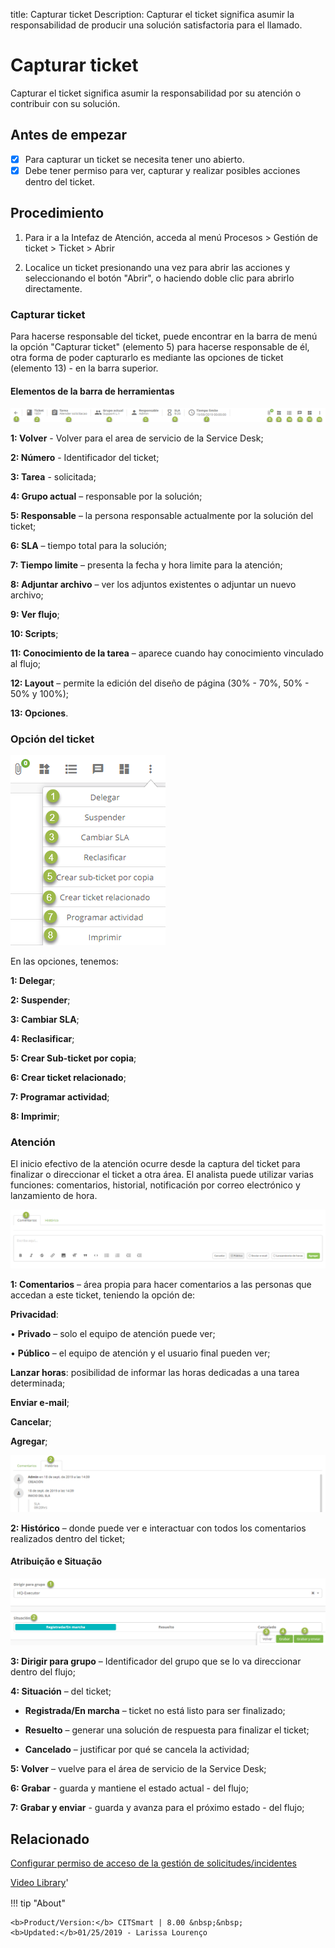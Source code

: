 title:  Capturar ticket 
Description: Capturar el ticket significa asumir la responsabilidad de producir una solución satisfactoria para el llamado.
# Capturar ticket

Capturar el ticket significa asumir la responsabilidad por su atención o contribuir con su solución.

## Antes de empezar

- [X] Para capturar un ticket se necesita tener uno abierto.
- [X] Debe tener permiso para ver, capturar y realizar posibles acciones dentro del ticket.

## Procedimiento

1. Para ir a la Intefaz de Atención, acceda al menú Procesos > Gestión de ticket > Ticket > Abrir

2. Localice un ticket presionando una vez para abrir las acciones y seleccionando el botón "Abrir", o haciendo doble clic para abrirlo directamente.


### Capturar ticket

Para hacerse responsable del ticket, puede encontrar en la barra de menú la opción "Capturar ticket" (elemento 5) para hacerse responsable de él, otra forma de poder capturarlo es mediante las opciones de ticket (elemento 13) - en la barra superior.

#### Elementos de la barra de herramientas

![Menu bar ticket CITSmart][1]

**1: Volver** - Volver para el area de servicio de la Service Desk;

**2: Número** - Identificador del ticket;

**3: Tarea** - solicitada;

**4: Grupo actual** – responsable por la solución;

**5: Responsable** – la persona responsable actualmente por la solución del ticket;

**6: SLA** – tiempo total para la solución;

**7: Tiempo limite** – presenta la fecha y hora limite para la atención;

**8: Adjuntar archivo** – ver los adjuntos existentes o adjuntar un nuevo archivo;

**9: Ver flujo**;

**10: Scripts**;

**11: Conocimiento de la tarea** – aparece cuando hay conocimiento vinculado al flujo;

**12: Layout** – permite la edición del diseño de página (30% - 70%, 50% - 50% y 100%);

**13: Opciones**.

### Opción del ticket

![tickets option ticket CITSmart][2]

En las opciones, tenemos:

**1: Delegar**;

**2: Suspender**;

**3: Cambiar SLA**;

**4: Reclasificar**;

**5: Crear Sub-ticket por copia**;

**6: Crear ticket relacionado**;

**7: Programar actividad**;

**8: Imprimir**;

### Atención

El inicio efectivo de la atención ocurre desde la captura del ticket para finalizar o direccionar el ticket a otra área. El analista puede utilizar varias funciones: comentarios, historial, notificación por correo electrónico y lanzamiento de hora.

![Attendance ticket CITSmart][3]

**1: Comentarios** – área propia para hacer comentarios a las personas que accedan a este ticket, teniendo la opción de:

**Privacidad**:

•	**Privado** – solo el equipo de atención puede ver;

•	**Público** – el equipo de atención y el usuario final pueden ver;

**Lanzar horas**: posibilidad de informar las horas dedicadas a una tarea determinada;

**Enviar e-mail**;

**Cancelar**;

**Agregar**;

![Attendance ticket CITSmart][4]

**2: Histórico** – donde puede ver e interactuar con todos los comentarios realizados dentro del ticket;

#### Atribuição e Situação

![Assignment and Situation ticket CITSmart][5]

**3: Dirigir para grupo** – Identificador del grupo que se lo va direccionar dentro del flujo;

**4: Situación** – del ticket;

- **Registrada/En marcha** – ticket no está listo para ser finalizado;

- **Resuelto** – generar una solución de respuesta para finalizar el ticket;

- **Cancelado** – justificar por qué se cancela la actividad;

**5: Volver** – vuelve para el área de servicio de la Service Desk;

**6: Grabar** - guarda y mantiene el estado actual - del flujo;

**7: Grabar y enviar** - guarda y avanza para el próximo estado - del flujo;

Relacionado
-----------

[Configurar permiso de acceso de la gestión de solicitudes/incidentes](/es-es/citsmart-platform-9/processes/tickets/configuration/access-ticket-management.html)

<i class='fa fa-youtube-play  fa-2x' style='color:#97ce17;vertical-align: middle;'> </i> [Video Library](https://www.youtube.com/playlist?list=PLB5qK2uzf2ROfIFL9F-3s-gomHNzudBEy)'

[1]:images/menu-bar-ticket-citsmart.png
[2]:images/tickets-option-ticket.png
[3]:images/attendance-ticket-comment.png
[4]:images/attendance-ticket-history.png
[5]:images/assignment-and-situation-ticket.png

!!! tip "About"

    <b>Product/Version:</b> CITSmart | 8.00 &nbsp;&nbsp;
    <b>Updated:</b>01/25/2019 - Larissa Lourenço


